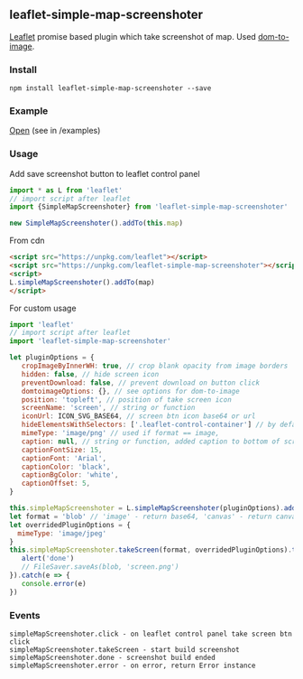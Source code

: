 ## leaflet-simple-map-screenshoter
[Leaflet](http://www.leafletjs.com) promise based plugin which take screenshot of map.
Used [dom-to-image](https://github.com/tsayen/dom-to-image).

### Install
```
npm install leaflet-simple-map-screenshoter --save
```

### Example
[Open](https://grinat.github.io/leaflet-simple-map-screenshoter/examples/index.html) (see in /examples)

### Usage
Add save screenshot button to leaflet control panel
```javascript
import * as L from 'leaflet'
// import script after leaflet
import {SimpleMapScreenshoter} from 'leaflet-simple-map-screenshoter'

new SimpleMapScreenshoter().addTo(this.map)
```

From cdn
```html
<script src="https://unpkg.com/leaflet"></script>
<script src="https://unpkg.com/leaflet-simple-map-screenshoter"></script>
<script>
L.simpleMapScreenshoter().addTo(map)
</script>
```

For custom usage
```javascript
import 'leaflet'
// import script after leaflet
import 'leaflet-simple-map-screenshoter'

let pluginOptions = {
   cropImageByInnerWH: true, // crop blank opacity from image borders
   hidden: false, // hide screen icon
   preventDownload: false, // prevent download on button click
   domtoimageOptions: {}, // see options for dom-to-image
   position: 'topleft', // position of take screen icon
   screenName: 'screen', // string or function
   iconUrl: ICON_SVG_BASE64, // screen btn icon base64 or url
   hideElementsWithSelectors: ['.leaflet-control-container'] // by default hide map controls All els must be child of _map._container
   mimeType: 'image/png' // used if format == image,
   caption: null, // string or function, added caption to bottom of screen
   captionFontSize: 15,
   captionFont: 'Arial',
   captionColor: 'black',
   captionBgColor: 'white',
   captionOffset: 5,
}

this.simpleMapScreenshoter = L.simpleMapScreenshoter(pluginOptions).addTo(this.map)
let format = 'blob' // 'image' - return base64, 'canvas' - return canvas
let overridedPluginOptions = {
  mimeType: 'image/jpeg'
}
this.simpleMapScreenshoter.takeScreen(format, overridedPluginOptions).then(blob => {
   alert('done')
   // FileSaver.saveAs(blob, 'screen.png')
}).catch(e => {
   console.error(e)
})
```

### Events

```
simpleMapScreenshoter.click - on leaflet control panel take screen btn click
simpleMapScreenshoter.takeScreen - start build screenshot
simpleMapScreenshoter.done - screenshot build ended
simpleMapScreenshoter.error - on error, return Error instance
```


